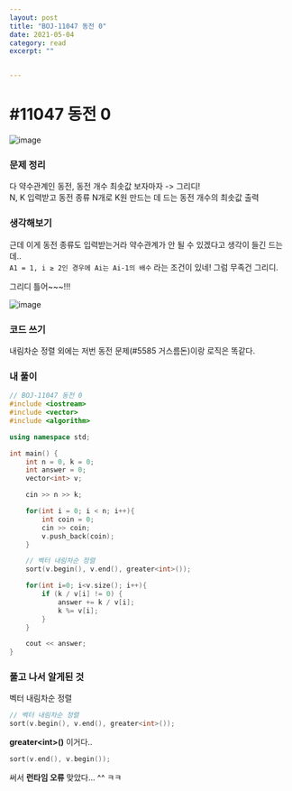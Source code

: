 ```yaml
---
layout: post
title: "BOJ-11047 동전 0" 
date: 2021-05-04
category: read 
excerpt: ""


---
```


# #11047 동전 0

![image](https://user-images.githubusercontent.com/28949235/117602804-87fd6300-b18c-11eb-8d42-90ec205f282d.png)

### 문제 정리

다 약수관계인 동전, 동전 개수 최솟값 보자마자 -> 그리디!  
N, K 입력받고 동전 종류 N개로 K원 만드는 데 드는 동전 개수의 최솟값 출력

### 생각해보기

근데 이게 동전 종류도 입력받는거라 약수관계가 안 될 수 있겠다고 생각이 들긴 드는데..  
`A1 = 1, i ≥ 2인 경우에 Ai는 Ai-1의 배수` 라는 조건이 있네! 그럼 무족건 그리디.

그리디 틀어~~~!!!

![image](https://user-images.githubusercontent.com/28949235/117603100-3a352a80-b18d-11eb-9410-edfa1201845d.png)

### 코드 쓰기

내림차순 정렬 외에는 저번 동전 문제(#5585 거스름돈)이랑 로직은 똑같다.

### 내 풀이

```c++
// BOJ-11047 동전 0
#include <iostream>
#include <vector>
#include <algorithm>

using namespace std;

int main() {
    int n = 0, k = 0;
    int answer = 0;
    vector<int> v;

    cin >> n >> k;

    for(int i = 0; i < n; i++){
        int coin = 0;
        cin >> coin;
        v.push_back(coin);
    }

    // 벡터 내림차순 정렬
    sort(v.begin(), v.end(), greater<int>());

    for(int i=0; i<v.size(); i++){
        if (k / v[i] != 0) {
            answer += k / v[i];
            k %= v[i];
        }
    }

    cout << answer;
}
```



### 풀고 나서 알게된 것

벡터 내림차순 정렬

```c++
// 벡터 내림차순 정렬
sort(v.begin(), v.end(), greater<int>());
```

**greater\<int>()** 이거다..

```c++
sort(v.end(), v.begin());
```

써서 **런타임 오류** 맞았다... ^^ ㅋㅋ